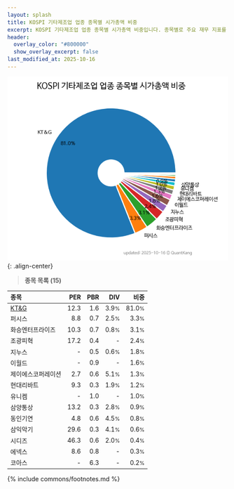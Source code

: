 ```yaml
---
layout: splash
title: KOSPI 기타제조업 업종 종목별 시가총액 비중
excerpt: KOSPI 기타제조업 업종 종목별 시가총액 비중입니다. 종목별로 주요 재무 지표를 함께 표시합니다.
header:
  overlay_color: "#800000"
  show_overlay_excerpt: false
last_modified_at: 2025-10-16
---
```



![KOSPI 기타제조업 업종 종목별 시가총액 비중](/stats/sector/images/kospi_업종_기타제조업_종목.png){: .align-center}


> **종목 목록 (15)**<a id="list"></a>

| **종목** | **PER** | **PBR** | **DIV** | **비중** |
| :------- | ------: | ------: | ------: | -------: |
| [KT&G](/033780/) | 12.3 | 1.6 | 3.9<small>%</small> | 81.0<small>%</small> |
| 퍼시스 | 8.8 | 0.7 | 2.5<small>%</small> | 3.3<small>%</small> |
| 화승엔터프라이즈 | 10.3 | 0.7 | 0.8<small>%</small> | 3.1<small>%</small> |
| 조광피혁 | 17.2 | 0.4 | - | 2.4<small>%</small> |
| 지누스 | - | 0.5 | 0.6<small>%</small> | 1.8<small>%</small> |
| 이월드 | - | 0.9 | - | 1.6<small>%</small> |
| 제이에스코퍼레이션 | 2.7 | 0.6 | 5.1<small>%</small> | 1.3<small>%</small> |
| 현대리바트 | 9.3 | 0.3 | 1.9<small>%</small> | 1.2<small>%</small> |
| 유니켐 | - | 1.0 | - | 1.0<small>%</small> |
| 삼양통상 | 13.2 | 0.3 | 2.8<small>%</small> | 0.9<small>%</small> |
| 동인기연 | 4.8 | 0.6 | 4.5<small>%</small> | 0.8<small>%</small> |
| 삼익악기 | 29.6 | 0.3 | 4.1<small>%</small> | 0.6<small>%</small> |
| 시디즈 | 46.3 | 0.6 | 2.0<small>%</small> | 0.4<small>%</small> |
| 에넥스 | 8.6 | 0.8 | - | 0.3<small>%</small> |
| 코아스 | - | 6.3 | - | 0.2<small>%</small> |

{% include commons/footnotes.md %}